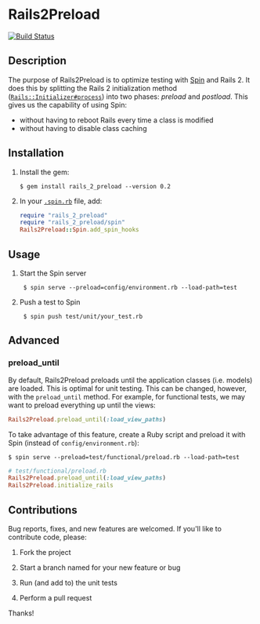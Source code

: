 # Rails2Preload

[![Build Status](https://travis-ci.org/paperlesspost/rails-2-preload.png)](https://travis-ci.org/paperlesspost/rails-2-preload)

## Description

The purpose of Rails2Preload is to optimize testing with [Spin](https://github.com/jstorimer/spin/) and Rails 2. It does this by splitting the Rails 2 initialization method ([`Rails::Initializer#process`](https://github.com/rails/rails/blob/2-3-stable/railties/lib/initializer.rb#L126)) into two phases: *preload* and *postload*. This gives us the capability of using Spin:

* without having to reboot Rails every time a class is modified
* without having to disable class caching

## Installation

1. Install the gem:

    ```
    $ gem install rails_2_preload --version 0.2
    ```

2. In your [`.spin.rb`](https://github.com/jstorimer/spin/blob/7e3acfbff6645f5c9fdc7be3fb2da4c87233ebb0/lib/spin/hooks.rb#L15-L18) file, add:

    ```ruby
    require "rails_2_preload"
    require "rails_2_preload/spin"
    Rails2Preload::Spin.add_spin_hooks
    ```

## Usage

1. Start the Spin server

        $ spin serve --preload=config/environment.rb --load-path=test

2. Push a test to Spin

        $ spin push test/unit/your_test.rb

## Advanced

### preload_until

By default, Rails2Preload preloads until the application classes (i.e. models) are loaded. This is optimal for unit testing. This can be changed, however, with the `preload_until` method. For example, for functional tests, we may want to preload everything up until the views:

```ruby
Rails2Preload.preload_until(:load_view_paths)
```

To take advantage of this feature, create a Ruby script and preload it with Spin (instead of `config/environment.rb`):

    $ spin serve --preload=test/functional/preload.rb --load-path=test

```ruby
# test/functional/preload.rb
Rails2Preload.preload_until(:load_view_paths)
Rails2Preload.initialize_rails
```

## Contributions

Bug reports, fixes, and new features are welcomed. If you'll like to contribute code, please:

  1. Fork the project

  2. Start a branch named for your new feature or bug

  3. Run (and add to) the unit tests

  4. Perform a pull request

Thanks!
